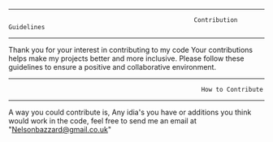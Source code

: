 
___________________________________________________________________________________________________________________________________________
                                                       Contribution Guidelines
___________________________________________________________________________________________________________________________________________
Thank you for your interest in contributing to my code Your contributions helps make my projects better and more inclusive. Please follow these guidelines to ensure a positive and collaborative environment.

___________________________________________________________________________________________________________________________________________
                                                         How to Contribute
___________________________________________________________________________________________________________________________________________
A way you could contribute is, Any idia's you have or additions you think would work in the code, feel free to send me an email at "Nelsonbazzard@gmail.co.uk"
